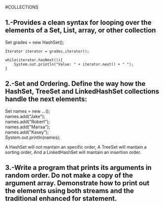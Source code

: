 #COLLECTIONS

## 1.-Provides a clean syntax for looping over the elements of a Set, List, array, or other collection<br/>
Set<Double> grades = new HashSet<Double>();<br/>

    Iterator iterator = grades.iterator(); 
      
    while(iterator.hasNext()){
        System.out.println("Value: " + iterator.next() + " ");  
    }

## 2.-Set and Ordering. Define the way how the HashSet, TreeSet and LinkedHashSet collections handle the next elements:<br/>
Set<String> names = new …<String>();<br/>
names.add("Jake");<br/>
names.add("Robert");<br/>
names.add("Marisa");<br/>
names.add("Kasey");<br/>
System.out.println(names);<br/>

A HashSet will not mantain an specific order,
A TreeSet will mantain a sorting order,
And a LinkedHashSet will mantain an insertion order.


## 3.-Write a program that prints its arguments in random order. Do not make a copy of the argument array. Demonstrate how to print out the elements using both streams and the traditional enhanced for statement. <br/>